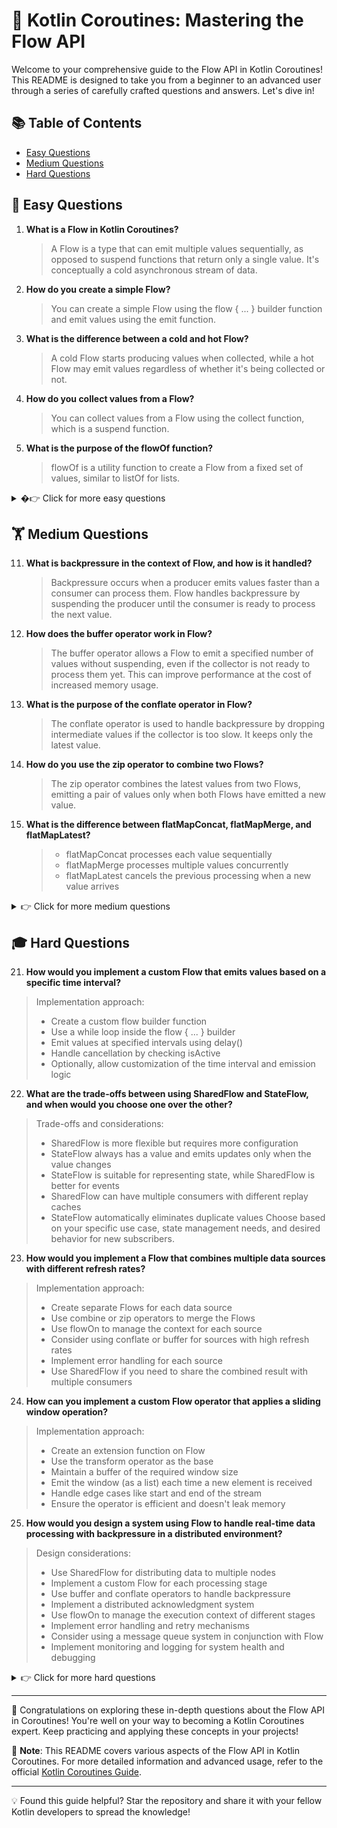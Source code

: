 # 🚀 Kotlin Coroutines: Mastering the Flow API

Welcome to your comprehensive guide to the Flow API in Kotlin Coroutines! This README is designed to take you from a beginner to an advanced user through a series of carefully crafted questions and answers. Let's dive in!

## 📚 Table of Contents

- [Easy Questions](#-easy-questions)
- [Medium Questions](#-medium-questions)
- [Hard Questions](#-hard-questions)

## 🌱 Easy Questions

1. **What is a Flow in Kotlin Coroutines?**
   > A Flow is a type that can emit multiple values sequentially, as opposed to suspend functions that return only a single value. It's conceptually a cold asynchronous stream of data.

2. **How do you create a simple Flow?**
   > You can create a simple Flow using the flow { ... } builder function and emit values using the emit function.

3. **What is the difference between a cold and hot Flow?**
   > A cold Flow starts producing values when collected, while a hot Flow may emit values regardless of whether it's being collected or not.

4. **How do you collect values from a Flow?**
   > You can collect values from a Flow using the collect function, which is a suspend function.

5. **What is the purpose of the flowOf function?**
   > flowOf is a utility function to create a Flow from a fixed set of values, similar to listOf for lists.

<details>
<summary>�👉 Click for more easy questions</summary>

6. **How do you convert a regular function to return a Flow?**
   > You can use the .asFlow() extension function on collections or sequences to convert them into Flows.

7. **What is a terminal operator in Flow?**
   > A terminal operator is a suspend function that starts collecting the Flow and returns a result. Examples include collect(), toList(), and first().

8. **How do you handle exceptions in a Flow?**
   > You can use try-catch blocks in the Flow builder or use operators like catch to handle exceptions.

9. **What is the difference between map and transform operators in Flow?**
   > map applies a transformation to each value emitted by the Flow, while transform allows for more complex transformations, including emitting multiple values for each input value.

10. **How do you cancel a Flow?**
    > Flows respect structured concurrency, so you can cancel a Flow by cancelling the coroutine in which it's being collected.

</details>

## 🏋️ Medium Questions

11. **What is backpressure in the context of Flow, and how is it handled?**
    > Backpressure occurs when a producer emits values faster than a consumer can process them. Flow handles backpressure by suspending the producer until the consumer is ready to process the next value.

12. **How does the buffer operator work in Flow?**
    > The buffer operator allows a Flow to emit a specified number of values without suspending, even if the collector is not ready to process them yet. This can improve performance at the cost of increased memory usage.

13. **What is the purpose of the conflate operator in Flow?**
    > The conflate operator is used to handle backpressure by dropping intermediate values if the collector is too slow. It keeps only the latest value.

14. **How do you use the zip operator to combine two Flows?**
    > The zip operator combines the latest values from two Flows, emitting a pair of values only when both Flows have emitted a new value.

15. **What is the difference between flatMapConcat, flatMapMerge, and flatMapLatest?**
    > - flatMapConcat processes each value sequentially
    > - flatMapMerge processes multiple values concurrently
    > - flatMapLatest cancels the previous processing when a new value arrives

<details>
<summary>👉 Click for more medium questions</summary>

16. **How do you test a Flow in Kotlin?**
    > You can test a Flow using the TestCoroutineDispatcher and functions like toList() or take() to collect values. Libraries like turbine can also be helpful for testing Flows.

17. **What is a SharedFlow and how does it differ from a regular Flow?**
    > SharedFlow is a hot Flow that can have multiple collectors. Unlike regular Flows, it can replay values to new collectors and doesn't complete.

18. **How do you convert a callback-based API to a Flow?**
    > You can use the callbackFlow builder to create a Flow from a callback-based API, using trySend or send to emit values and awaitClose to handle cleanup.

19. **What is the purpose of the flowOn operator?**
    > The flowOn operator is used to change the CoroutineContext (usually the dispatcher) used for upstream Flow operations.

20. **How do you implement a retry mechanism in Flow?**
    > You can use the retry operator to automatically retry a Flow in case of an exception. You can specify the number of retries and conditions for retrying.

</details>

## 🎓 Hard Questions

21. **How would you implement a custom Flow that emits values based on a specific time interval?**
   > Implementation approach:
   > - Create a custom flow builder function
   > - Use a while loop inside the flow { ... } builder
   > - Emit values at specified intervals using delay()
   > - Handle cancellation by checking isActive
   > - Optionally, allow customization of the time interval and emission logic

22. **What are the trade-offs between using SharedFlow and StateFlow, and when would you choose one over the other?**
   > Trade-offs and considerations:
   > - SharedFlow is more flexible but requires more configuration
   > - StateFlow always has a value and emits updates only when the value changes
   > - StateFlow is suitable for representing state, while SharedFlow is better for events
   > - SharedFlow can have multiple consumers with different replay caches
   > - StateFlow automatically eliminates duplicate values
   > Choose based on your specific use case, state management needs, and desired behavior for new subscribers.

23. **How would you implement a Flow that combines multiple data sources with different refresh rates?**
   > Implementation approach:
   > - Create separate Flows for each data source
   > - Use combine or zip operators to merge the Flows
   > - Use flowOn to manage the context for each source
   > - Consider using conflate or buffer for sources with high refresh rates
   > - Implement error handling for each source
   > - Use SharedFlow if you need to share the combined result with multiple consumers

24. **How can you implement a custom Flow operator that applies a sliding window operation?**
   > Implementation approach:
   > - Create an extension function on Flow
   > - Use the transform operator as the base
   > - Maintain a buffer of the required window size
   > - Emit the window (as a list) each time a new element is received
   > - Handle edge cases like start and end of the stream
   > - Ensure the operator is efficient and doesn't leak memory

25. **How would you design a system using Flow to handle real-time data processing with backpressure in a distributed environment?**
   > Design considerations:
   > - Use SharedFlow for distributing data to multiple nodes
   > - Implement a custom Flow for each processing stage
   > - Use buffer and conflate operators to handle backpressure
   > - Implement a distributed acknowledgment system
   > - Use flowOn to manage the execution context of different stages
   > - Implement error handling and retry mechanisms
   > - Consider using a message queue system in conjunction with Flow
   > - Implement monitoring and logging for system health and debugging

<details>
<summary>👉 Click for more hard questions</summary>

26. **How would you implement a custom Flow collector that supports prioritization of certain values?**
    > Implementation approach:
    > - Create a custom FlowCollector class
    > - Use a PriorityQueue to store incoming values
    > - Implement a custom emit function that adds values to the queue
    > - Create a processing loop that takes values from the queue based on priority
    > - Handle cancellation and exceptions properly
    > - Consider thread-safety for concurrent collections

27. **What are the challenges and solutions for implementing a distributed caching system using Flow?**
    > Challenges and solutions:
    > - Consistency across nodes: Use a distributed cache with Flow wrappers
    > - Real-time updates: Implement a SharedFlow for broadcasting cache updates
    > - Cache invalidation: Use StateFlow to represent cache state
    > - Handling network issues: Implement retry and fallback mechanisms
    > - Scalability: Use sharding and load balancing techniques
    > - Monitoring: Implement Flow-based metrics collection

28. **How can you implement a custom Flow that supports transactional operations?**
    > Implementation approach:
    > - Create a custom Flow class that wraps a regular Flow
    > - Implement a transaction object to group operations
    > - Use a buffer to store emitted values during a transaction
    > - Provide commit and rollback functions
    > - Ensure thread-safety for concurrent operations
    > - Handle edge cases like nested transactions and timeouts

29. **What are the best practices for using Flow in a large-scale, multi-module Android application?**
    > Best practices:
    > - Use Flow for reactive UI updates and data streaming
    > - Implement proper error handling and recovery mechanisms
    > - Use StateFlow for UI state management
    > - Implement proper lifecycle management to avoid memory leaks
    > - Use SharedFlow for events and StateFlow for state
    > - Implement proper testing strategies for Flow-based components
    > - Use dependency injection to provide Flows where needed
    > - Consider using Flow for pagination and infinite scrolling
    > - Implement proper cancellation when the UI is no longer visible

30. **How would you design a publish-subscribe system using Flow that supports complex event processing and pattern matching?**
    > Design considerations:
    > - Use SharedFlow as the main event bus
    > - Implement a DSL for defining event patterns and subscriptions
    > - Use Flow operators like filter, map, and window for event processing
    > - Implement a custom Flow operator for pattern matching
    > - Use coroutines for concurrent event processing
    > - Implement backpressure handling for slow subscribers
    > - Provide APIs for dynamic subscription and unsubscription
    > - Implement proper error handling and recovery mechanisms
    > - Consider using the actor pattern for managing subscription state
    > - Implement monitoring and debugging tools for the event processing system

</details>

---

🎉 Congratulations on exploring these in-depth questions about the Flow API in Coroutines! You're well on your way to becoming a Kotlin Coroutines expert. Keep practicing and applying these concepts in your projects!

📌 **Note**: This README covers various aspects of the Flow API in Kotlin Coroutines. For more detailed information and advanced usage, refer to the official [Kotlin Coroutines Guide](https://kotlinlang.org/docs/coroutines-guide.html).

---

💡 Found this guide helpful? Star the repository and share it with your fellow Kotlin developers to spread the knowledge!

